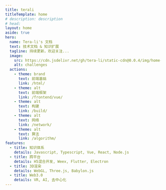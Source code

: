 ```yaml
---
title: terali
titleTemplate: home
# description: description
# head:
layout: home
aside: true
hero:
  name: Tera-li's 文档
  text: 技术文档 & 知识扩展
  tagline: 持续更新，欢迎关注...
  image:
    src: https://cdn.jsdelivr.net/gh/tera-li/static-cdn@0.0.4/img/home-bg.svg
    alt: challenges
  actions:
    - theme: brand
      text: 前端基础
      link: /html/
    - theme: alt
      text: 前端框架
      link: /frontend/vue/
    - theme: alt
      text: 构建
      link: /build/
    - theme: alt
      text: 网络
      link: /network/
    - theme: alt
      text: 算法
      link: /algorithm/
features:
  - title: 知识体系
    details: Javascript, Typescript, Vue, React, Node.js
  - title: 跨平台
    details: H5混合开发, Weex, Flutter, Electron
  - title: 3D渲染
    details: WebGL, Three.js, Babylon.js
  - title: Web3.0
    details: VR, AI, 去中心化
---
```


<!--
.md中配置权限 > config中配置
title：浏览器标签，｜ 左侧标签
titleTemplate：浏览器标签，｜ 右侧标签
description：页面描述，自动注入meta
head：页面head标签，自动注入meta
layout：页面的布局
layout: home
  hero: 定义主要内容布局，首页
  features: 描述某特性
 -->
